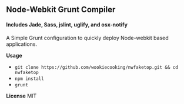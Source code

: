 ## Node-Webkit Grunt Compiler
#### Includes Jade, Sass, jslint, uglify, and osx-notify

A Simple Grunt configuration to quickly deploy Node-webkit based applications.

**Usage**
* ```git clone https://github.com/wookiecooking/nwfaketop.git && cd nwfaketop```
* ```npm install```
* ```grunt```

**License**
MIT